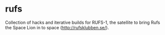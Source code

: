 # rufs
Collection of hacks and iterative builds for RUFS-1, the satellite to bring Rufs the Space Lion in to space (http://rufsklubben.se/).
